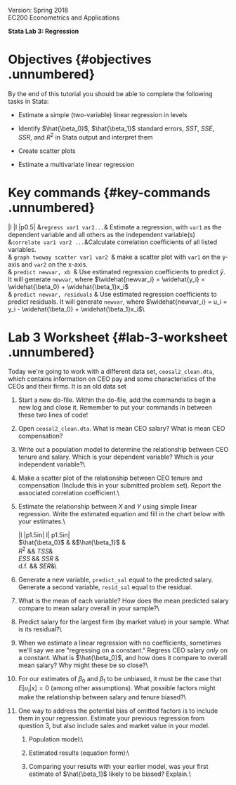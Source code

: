 Version: Spring 2018\
EC200 Econometrics and Applications

**Stata Lab 3: Regression**

Objectives {#objectives .unnumbered}
==========

By the end of this tutorial you should be able to complete the following
tasks in Stata:

-   Estimate a simple (two-variable) linear regression in levels

-   Identify $\hat{\beta_0}$, $\hat{\beta_1}$ standard errors, $SST$,
    $SSE$, $SSR$, and $R^2$ in Stata output and interpret them

-   Create scatter plots

-   Estimate a multivariate linear regression

Key commands  {#key-commands .unnumbered}
============

\|l \|l \|p0.5\| &`regress var1 var2...`& Estimate a regression, with
`var1` as the dependent variable and all others as the independent
variable(s)\
&`correlate var1 var2 ...`&Calculate correlation coefficients of all
listed variables.\
& `graph twoway scatter var1 var2 `& make a scatter plot with `var1` on
the y-axis and `var2` on the x-axis.\
& `predict newvar, xb `& Use estimated regression coefficients to
predict $\widehat{y}$. It will generate `newvar`, where
$\widehat{newvar_i} = \widehat{y_i} = \widehat{\beta_0} + \widehat{\beta_1}x_i$\
& `predict newvar, residuals` & Use estimated regression coefficients to
predict residuals. It will generate `newvar`, where
$\widehat{newvar_i} = u_i =  y_i - \widehat{\beta_0} + \widehat{\beta_1}x_i$\

Lab 3 Worksheet {#lab-3-worksheet .unnumbered}
===============

Today we're going to work with a different data set,
`ceosal2_clean.dta`, which contains information on CEO pay and some
characteristics of the CEOs and their firms. It is an old data set

1.  Start a new do-file. Within the do-file, add the commands to begin a
    new log and close it. Remember to put your commands in between these
    two lines of code!

2.  Open `ceosal2_clean.dta`. What is mean CEO salary? What is mean CEO
    compensation?

3.  Write out a population model to determine the relationship between
    CEO tenure and salary. Which is your dependent variable? Which is
    your independent variable?\

4.  Make a scatter plot of the relationship between CEO tenure and
    compensation (Include this in your submitted problem set). Report
    the associated correlation coefficient.\

5.  Estimate the relationship between $X$ and $Y$ using simple linear
    regression. Write the estimated equation and fill in the chart below
    with your estimates.\

    \|l \|p1.5in\| l\| p1.5in\|\
    $\hat{\beta_0}$ & &$\hat{\beta_1}$ &\
    $R^2$ && $TSS$&\
    $ESS$ && $SSR$ &\
    d.f. && $SER$&\

6.  Generate a new variable, `predict_sal` equal to the predicted
    salary. Generate a second variable, `resid_sal` equal to the
    residual.

7.  What is the mean of each variable? How does the mean predicted
    salary compare to mean salary overall in your sample?\

8.  Predict salary for the largest firm (by market value) in your
    sample. What is its residual?\

9.  When we estimate a linear regression with no coefficients, sometimes
    we'll say we are "regressing on a constant." Regress CEO salary
    *only* on a constant. What is $\hat{\beta_0}$, and how does it
    compare to overall mean salary? Why might these be so close?\

10. For our estimates of $\beta_0$ and $\beta_1$ to be unbiased, it must
    be the case that $E[u_i|x] = 0$ (among other assumptions). What
    possible factors might make the relationship between salary and
    tenure biased?\

11. One way to address the potential bias of omitted factors is to
    include them in your regression. Estimate your previous regression
    from question 3, but also include sales and market value in your
    model.

    1.  Population model:\

    2.  Estimated results (equation form):\

    3.  Comparing your results with your earlier model, was your first
        estimate of $\hat{\beta_1}$ likely to be biased? Explain.\
